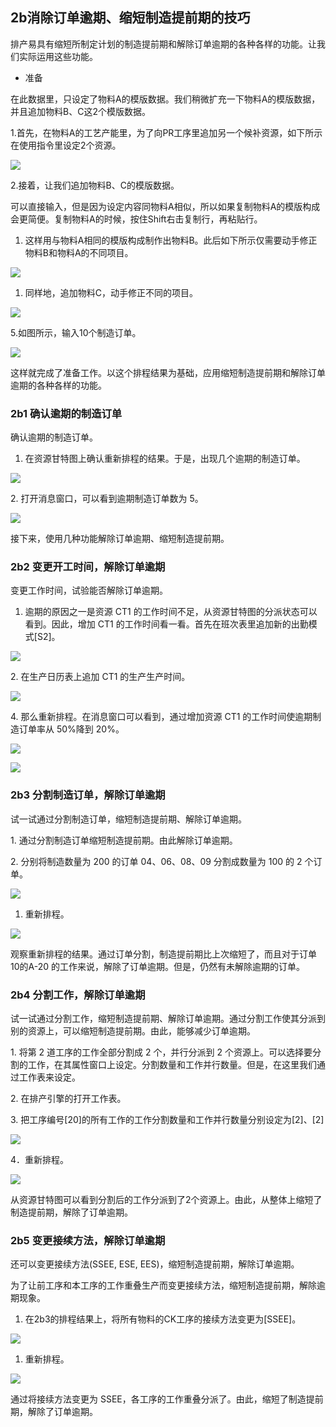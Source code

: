 ## 2b消除订单逾期、缩短制造提前期的技巧

排产易具有缩短所制定计划的制造提前期和解除订单逾期的各种各样的功能。让我们实际运用这些功能。

-   准备

在此数据里，只设定了物料A的模版数据。我们稍微扩充一下物料A的模版数据，并且追加物料B、C这2个模版数据。

1.首先，在物料A的工艺产能里，为了向PR工序里追加另一个候补资源，如下所示在使用指令里设定2个资源。

![](media/43767e638003cbbc64d7606ff9ddf7cf.png)

2.接着，让我们追加物料B、C的模版数据。

可以直接输入，但是因为设定内容同物料A相似，所以如果复制物料A的模版构成会更简便。复制物料A的时候，按住Shift右击复制行，再粘贴行。

1.  这样用与物料A相同的模版构成制作出物料B。此后如下所示仅需要动手修正物料B和物料A的不同项目。

![](media/e744f2c0055a4acd9a0d5c20018832ae.png)

1.  同样地，追加物料C，动手修正不同的项目。

![](media/515dbad7007f79f4e3effb2e888bc32c.png)

5.如图所示，输入10个制造订单。

![](media/13e9207af756729dc666d0df1a0e0d1d.png)

这样就完成了准备工作。以这个排程结果为基础，应用缩短制造提前期和解除订单逾期的各种各样的功能。

### 2b1 确认逾期的制造订单

确认逾期的制造订单。

1.  在资源甘特图上确认重新排程的结果。于是，出现几个逾期的制造订单。

![](media/f5a4202ac3e856472f92f2fa12114f70.png)

2\. 打开消息窗口，可以看到逾期制造订单数为 5。

![](media/097414e01be97896a592474e1156e8ec.png)

接下来，使用几种功能解除订单逾期、缩短制造提前期。

### 2b2 变更开工时间，解除订单逾期

变更工作时间，试验能否解除订单逾期。

1.  逾期的原因之一是资源 CT1 的工作时间不足，从资源甘特图的分派状态可以看到。因此，增加 CT1 的工作时间看一看。首先在班次表里追加新的出勤模式[S2]。

![](media/da5110fe3d48140c2d70328dad65673b.png)

2\. 在生产日历表上追加 CT1 的生产生产时间。

![](media/9241927e15e731ef5fe420ac56796245.png)

4\. 那么重新排程。在消息窗口可以看到，通过增加资源 CT1 的工作时间使逾期制造订单率从 50%降到 20%。

![](media/7f93e0d6306486c6ac0b93ab324bcd9e.png)

![](media/a21ba063ea0935af7fc9818428c1d886.png)

### 2b3 分割制造订单，解除订单逾期

试一试通过分割制造订单，缩短制造提前期、解除订单逾期。

1\. 通过分割制造订单缩短制造提前期。由此解除订单逾期。

2\. 分别将制造数量为 200 的订单 04、06、08、09 分割成数量为 100 的 2 个订单。

![](media/bb3c20ecaac1eefb8d9de78bd2b76335.png)

1.  重新排程。

![](media/38e3d1889ffb37eca8aa352e8b464a81.png)

观察重新排程的结果。通过订单分割，制造提前期比上次缩短了，而且对于订单 10的A-20 的工作来说，解除了订单逾期。但是，仍然有未解除逾期的订单。

### 2b4 分割工作，解除订单逾期

试一试通过分割工作，缩短制造提前期、解除订单逾期。通过分割工作使其分派到别的资源上，可以缩短制造提前期。由此，能够减少订单逾期。

1\. 将第 2 道工序的工作全部分割成 2 个，并行分派到 2 个资源上。可以选择要分割的工作，在其属性窗口上设定。分割数量和工作并行数量。但是，在这里我们通过工作表来设定。

2\. 在排产引擎的打开工作表。

3\. 把工序编号[20]的所有工作的工作分割数量和工作并行数量分别设定为[2]、[2]

![](media/13861fd5ab970d505526adadf0aa6284.png)

4．重新排程。

![](media/02aa5fcf5c1695bb668e0e219620cee5.png)

从资源甘特图可以看到分割后的工作分派到了2个资源上。由此，从整体上缩短了制造提前期，解除了订单逾期。

### 2b5 变更接续方法，解除订单逾期

还可以变更接续方法(SSEE, ESE, EES)，缩短制造提前期，解除订单逾期。

为了让前工序和本工序的工作重叠生产而变更接续方法，缩短制造提前期，解除逾期现象。

1.  在2b3的排程结果上，将所有物料的CK工序的接续方法变更为[SSEE]。

![](media/efffe759052136c36439906ae4906362.png)

1.  重新排程。

![](media/6101b3b9573c0da56cc0674ecf570277.png)

通过将接续方法变更为 SSEE，各工序的工作重叠分派了。由此，缩短了制造提前期，解除了订单逾期。
